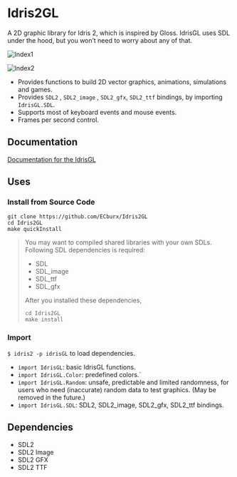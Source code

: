 # Idris2GL

A 2D graphic library for Idris 2, which is inspired by Gloss. IdrisGL uses SDL under the hood, but you won’t need to worry about any of that.

![Index1](./img/Index1.gif)

![Index2](./img/Index2.gif)

- Provides functions to build 2D vector graphics, animations, simulations and games.
- Provides `SDL2` , `SDL2_image` , `SDL2_gfx`,  `SDL2_ttf` bindings, by importing `IdrisGL.SDL`.
- Supports most of keyboard events and mouse events.
- Frames per second control.

## Documentation

[Documentation for the IdrisGL](https://idrisgl.readthedocs.io/)

## Uses

### Install from Source Code

```
git clone https://github.com/ECburx/Idris2GL
cd Idris2GL
make quickInstall
```

> You may want to compiled shared libraries with your own SDLs. Following SDL dependencies is required:
> 
> - SDL
> - SDL_image
> - SDL_ttf
> - SDL_gfx
> 
> After you installed these dependencies,
> 
> ```
> cd Idris2GL
> make install
> ```

### Import

`$ idris2 -p idrisGL` to load dependencies.

- `import IdrisGL`: basic IdrisGL functions.
- `import IdrisGL.Color`: predefined colors.`
- `import IdrisGL.Random`: unsafe, predictable and limited randomness, for users who need (inaccurate) random data to test graphics. (May be removed in the future.)
- `import IdrisGL.SDL`: SDL2, SDL2_image, SDL2_gfx, SDL2_ttf bindings.

## Dependencies

- SDL2
- SDL2 Image
- SDL2 GFX
- SDL2 TTF
